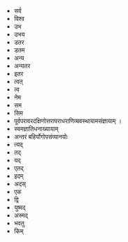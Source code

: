 - सर्व 
- विश्व 
- उभ 
- उभय 
- डतर 
- डतम 
- अन्य 
- अन्यतर 
- इतर 
- त्वत् 
- त्व 
- नेम 
- सम 
- सिम 
- पूर्वपरावरदक्षिणोत्तरापराधराणिव्यवस्थायामसंज्ञायाम् । 
- स्वमज्ञातिधनाख्यायाम् 
- अन्तरं बहिर्योगोपसंव्यानयोः
-  त्यद् 
- तद् 
- यद् 
- एतद् 
- इदम् 
- अदस् 
- एक 
- द्वि 
- युष्मद्
-  अस्मद् 
- भवतु 
- किम्